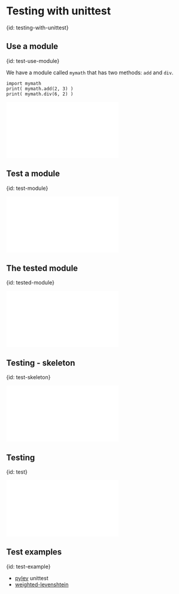 # Testing with unittest
{id: testing-with-unittest}

## Use a module
{id: test-use-module}


We have a module called `mymath` that has two methods: `add` and `div`.


```
import mymath
print( mymath.add(2, 3) )
print( mymath.div(6, 2) )
```

![](examples/testing/run_mymath.py)


## Test a module
{id: test-module}

![](examples/testing/test_mymath.py)


## The tested module
{id: tested-module}

![](examples/testing/mymath.py)


## Testing - skeleton
{id: test-skeleton}

![](examples/testing/skeleton.py)


## Testing
{id: test}

![](examples/testing/test_case.py)


## Test examples
{id: test-example}

* [pylev](https://github.com/toastdriven/pylev) unittest
* [weighted-levenshtein](https://github.com/infoscout/weighted-levenshtein.git)

